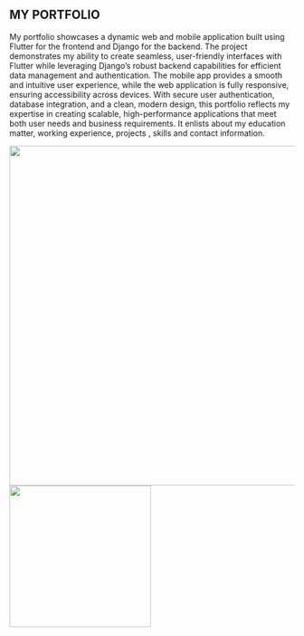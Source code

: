 ## MY PORTFOLIO

My portfolio showcases a dynamic web and mobile application built using Flutter for the frontend and Django for the backend. The project demonstrates my ability to create seamless, user-friendly interfaces with Flutter while leveraging Django’s robust backend capabilities for efficient data management and authentication. The mobile app provides a smooth and intuitive user experience, while the web application is fully responsive, ensuring accessibility across devices. With secure user authentication, database integration, and a clean, modern design, this portfolio reflects my expertise in creating scalable, high-performance applications that meet both user needs and business requirements.
It enlists about my education matter, working experience, projects , skills and contact information.


<img src="https://github.com/user-attachments/assets/55f413b0-4740-48de-9d3e-702de5bf0fd9" width="600">
<img src="https://github.com/user-attachments/assets/4011e443-3f51-4232-97f6-26905eb83a45" width="250">


